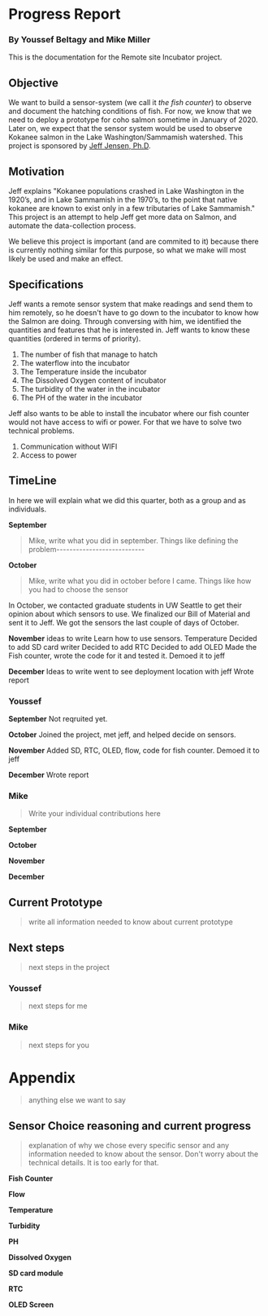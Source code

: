 # Progress Report
### By **Youssef Beltagy** and **Mike Miller**

This is the documentation for the Remote site Incubator project.

## Objective 
We want to build a sensor-system (we call it *the fish counter*) to observe and document the hatching conditions of fish. For now, we know that we need to deploy a prototype for coho salmon sometime in January of 2020. Later on, we expect that the sensor system would be used to observe Kokanee salmon in the Lake Washington/Sammamish watershed. This project is sponsored by [Jeff Jensen, Ph.D](https://www.uwb.edu/biological-sciences/faculty/biology/jjensen).

## Motivation
Jeff explains "Kokanee populations crashed in Lake Washington in the 1920’s, and in Lake Sammamish in the 1970’s, to the point that native kokanee are known to exist only in a few tributaries of Lake Sammamish." This project is an attempt to help Jeff get more data on Salmon, and automate the data-collection process.

We believe this project is important (and are commited to it) because there is currently nothing similar for this purpose, so what we make will most likely be used and make an effect.

## Specifications
Jeff wants a remote sensor system that make readings and send them to him remotely, so he doesn't have to go down to the incubator to know how the Salmon are doing. Through conversing with him, we identified the quantities and features that he is interested in. Jeff wants to know these quantities (ordered in terms of priority).
1. The number of fish that manage to hatch
2. The waterflow into the incubator
3. The Temperature inside the incubator
4. The Dissolved Oxygen content of incubator
6. The turbidity of the water in the incubator
5. The PH of the water in the incubator

Jeff also wants to be able to install the incubator where our fish counter would not have access to wifi or power. For that we have to solve two technical problems.
1. Communication without WIFI
2. Access to power

## TimeLine
In here we will explain what we did this quarter, both as a group and as individuals.

**September**
>Mike, write what you did in september. Things like defining the problem---------------------------

**October**
>Mike, write what you did in october before I came. Things like how you had to choose the sensor

In October, we contacted graduate students in UW Seattle to get their opinion about which sensors to use. We finalized our Bill of Material and sent it to Jeff. We got the sensors the last couple of days of October.

**November**
ideas to write
Learn how to use sensors.
Temperature
Decided to add SD card writer
Decided to add RTC
Decided to add OLED
Made the Fish counter, wrote the code for it and tested it.
Demoed it to jeff

**December**
Ideas to write
went to see deployment location with jeff
Wrote report


### Youssef

**September**
Not reqruited yet.

**October**
Joined the project, met jeff, and helped decide on sensors.

**November**
Added SD, RTC, OLED, flow, code for fish counter.
Demoed it to jeff

**December**
Wrote report



### Mike
> Write your individual contributions here

**September**

**October**

**November**

**December**


## Current Prototype
>write all information needed to know about current prototype

## Next steps
> next steps in the project

### Youssef
> next steps for me

### Mike 
> next steps for you








# Appendix
> anything else we want to say

## Sensor Choice reasoning and current progress
> explanation of why we chose every specific sensor and any information needed to know about the sensor. Don't worry about the technical details. It is too early for that.

**Fish Counter**

**Flow**

**Temperature**

**Turbidity**

**PH**

**Dissolved Oxygen**

**SD card module**

**RTC**

**OLED Screen**

